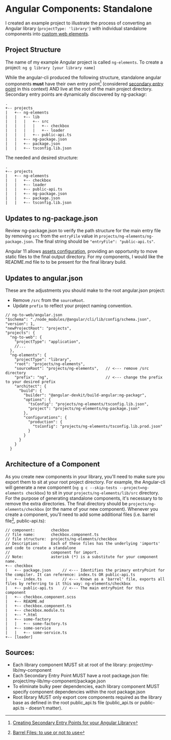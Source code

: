 # Angular Components: Standalone

I created an example project to illustrate the process of converting an Angular library (`projectType: 'library'`) with individual standalone components into [custom web elements](https://developer.mozilla.org/en-US/docs/Web/Web_Components/Using_custom_elements).

## Project Structure

The name of my example Angular project is called `ng-elements`.
To create a project: `ng g library [your library name]`

While the angular-cli produced the following structure, standalone angular components **must** have their own entry point[^1] (considered [secondary entry point](https://developer.mozilla.org/en-US/docs/Web/Web_Components/Using_custom_elements) in this context) AND live at the root of the main project directory. Secondary entry points are dynamically discovered by ng-packagr:

```
.
+-- projects
|   +-- ng-elements
|   |   +-- lib
|   |   |   +-- src
|   |   |   |   +-- checkbox
|   |   |   |   +-- loader
|   |   |   +-- public-api.ts
|   |   +-- ng-package.json
|   |   +-- package.json
|   |   +-- tsconfig.lib.json
```

The needed and desired structure:
```
.
+-- projects
|   +-- ng-elements
|   |   +-- checkbox
|   |   +-- loader
|   |   +-- public-api.ts
|   |   +-- ng-package.json
|   |   +-- package.json
|   |   +-- tsconfig.lib.json
```

## Updates to ng-package.json

Review ng-package.json to verify the path structure for the main entry file by removing `src` from the `entryFile` value in `projects/ng-elements/ng-package.json`. The final string should be `"entryFile": "public-api.ts"`.

Angular 11 allows [assets configuration](https://angular.io/guide/workspace-config#assets-configuration), providing an opportunity to move static files to the final output directory. For my components, I would like the README.md file to to be present for the final library build.  

## Updates to angular.json

These are the adjustments you should make to the root angular.json project:
- Remove `/src` from the `sourceRoot`.
- Update `prefix` to reflect your project naming convention.

```
// ng-to-web/angular.json
"$schema": "./node_modules/@angular/cli/lib/config/schema.json",
"version": 1,
"newProjectRoot": "projects",
"projects": {
  "ng-to-web": {
    "projectType": "application",
    //...
  },
  "ng-elements": {
    "projectType": "library",
    "root": "projects/ng-elements",
    "sourceRoot": "projects/ng-elements",   // <--- remove /src directory
    "prefix": "ng",                         // <--- change the prefix to your desired prefix
    "architect": {
      "build": {
        "builder": "@angular-devkit/build-angular:ng-packagr",
        "options": {
          "tsConfig": "projects/ng-elements/tsconfig.lib.json",
          "project": "projects/ng-elements/ng-package.json"
        },
        "configurations": {
          "production": {
            "tsConfig": "projects/ng-elements/tsconfig.lib.prod.json"
          }
        }
      }
    }
  }
```

## Architecture of a Component

As you create new components in your library, you'll need to make sure you export them to sit at your root project directory.
For example, the Angular-cli will generate a new component (`ng g c --skip-tests --project=ng-elements checkbox`) to sit in your `projects/ng-elements/lib/src` directory. For the purpose of generating standalone components, it's necessary to to remove the extra directories. The final directory should be `projects/ng-elements/checkbox` (or the name of your new component). Whenever you create a component, you'll need to add some additional files (i.e. barrel file[^2], public-api.ts):

```
// component:       checkbox
// file name:       checkbox.component.ts
// file structure:  projects/ng-elements/checkbox
// Description:     Each of these files has the underlying 'imports' and code to create a standalone
//                  component for import.
// Note:            asterisk (*) is a substitute for your component name.
+-- checkbox
|   +-- package.json     // <--- Identifies the primary entryPoint for the compiler. It can reference: index.ts OR public-api.ts
|   +-- index.ts         // <--- Known as a 'barrel' file, exports all files by referring to it this way: ng-elements/checkbox
|   +-- public-api.ts    // <--- The main entryPoint for this component
|   +-- checkbox.component.scss
|   +-- README.md
|   +-- checkbox.component.ts
|   +-- checkbox.module.ts
|   +-- *.html
|   +-- some-factory
|   |   +-- some-factory.ts
|   +-- some-service
|   |   +-- some-service.ts
+-- [loader]
```

## Sources:

[^1]: [Creating Secondary Entry Points for your Angular Library](https://medium.com/tunaiku-tech/creating-secondary-entry-points-for-your-angular-library-1d5c0e95600a)
  - Each library component MUST sit at root of the library: project/my-lib/my-component
  - Each Secondary Entry Point MUST have a root package.json file: project/my-lib/my-component/package.json
  - To eliminate bulky peer dependencies, each library component MUST specify component dependencies within the root package.json  
  - Root library MUST only export core components required as the library base as defined in the root public_api.ts file (public_api.ts or public-api.ts - doesn't matter).
[^2]: [Barrel Files: to use or not to use](https://adrianfaciu.dev/posts/barrel-files/)
